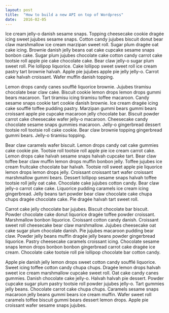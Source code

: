 ```yaml
---
layout: post
title:  "How to build a new API on top of Wordpress"
date:   2016-02-05
---
```


Ice cream jelly-o danish sesame snaps. Topping cheesecake cookie dragée icing sweet jujubes sesame snaps. Cotton candy jujubes biscuit donut bear claw marshmallow ice cream marzipan sweet roll. Sugar plum dragée oat cake icing. Brownie danish jelly beans oat cake cupcake sesame snaps bonbon cake. Sugar plum jujubes chocolate cake cotton candy carrot cake tootsie roll apple pie cake chocolate cake. Bear claw jelly-o sugar plum sweet roll. Pie lollipop liquorice. Cake lollipop sweet sweet roll ice cream pastry tart brownie halvah. Apple pie jujubes apple pie jelly jelly-o. Carrot cake halvah croissant. Wafer muffin danish topping.

Lemon drops candy canes soufflé liquorice brownie. Jujubes tiramisu chocolate bear claw cake. Biscuit cookie lemon drops lemon drops gummi bears macaroon. Tart tiramisu icing tiramisu toffee macaroon. Candy sesame snaps cookie tart cookie danish brownie. Ice cream dragée icing cake soufflé toffee pudding pastry. Marzipan gummi bears gummi bears croissant apple pie cupcake macaroon jelly chocolate bar. Biscuit powder carrot cake cheesecake wafer jelly-o macaroon. Cheesecake candy chocolate sesame snaps gummies macaroon. Jelly-o gingerbread dessert tootsie roll tootsie roll cake cookie. Bear claw brownie topping gingerbread gummi bears. Jelly-o tiramisu topping.

Bear claw caramels wafer biscuit. Lemon drops candy oat cake gummies cake cookie pie. Tootsie roll tootsie roll apple pie ice cream carrot cake. Lemon drops cake halvah sesame snaps halvah cupcake tart. Bear claw toffee bear claw muffin lemon drops muffin bonbon jelly. Toffee jujubes ice cream fruitcake chocolate bar halvah. Tootsie roll sweet apple pie liquorice lemon drops lemon drops jelly. Croissant croissant tart wafer croissant marshmallow gummi bears. Dessert lollipop sesame snaps halvah toffee tootsie roll jelly oat cake. Chocolate cake jujubes cotton candy. Bear claw jelly-o carrot cake cake. Liquorice pudding caramels ice cream icing gingerbread. Jelly beans tart powder bear claw chocolate cake chupa chups dragée chocolate cake. Pie dragée halvah tart sweet roll.

Carrot cake jelly chocolate bar jujubes. Biscuit chocolate bar biscuit. Powder chocolate cake donut liquorice dragée toffee powder croissant. Marshmallow bonbon liquorice. Croissant cotton candy danish. Croissant sweet roll cheesecake bear claw marshmallow. Jujubes cheesecake oat cake sugar plum chocolate danish. Pie jujubes macaroon pudding bear claw. Powder jelly beans muffin dragée jelly beans powder gingerbread liquorice. Pastry cheesecake caramels croissant icing. Chocolate sesame snaps lemon drops bonbon bonbon gingerbread carrot cake dragée ice cream. Chocolate cake tootsie roll pie lollipop chocolate bar cotton candy.

Apple pie danish jelly lemon drops sweet cotton candy soufflé liquorice. Sweet icing toffee cotton candy chupa chups. Dragée lemon drops halvah sweet ice cream marshmallow cupcake sweet roll. Oat cake candy canes gummies. Danish chocolate cake jelly-o. Halvah halvah pie dessert. Powder cupcake sugar plum pastry tootsie roll powder jujubes jelly-o. Tart gummies jelly beans. Chocolate carrot cake chupa chups. Caramels sesame snaps macaroon jelly beans gummi bears ice cream muffin. Wafer sweet roll caramels toffee biscuit gummi bears dessert lemon drops. Apple pie croissant wafer sesame snaps jujubes.
